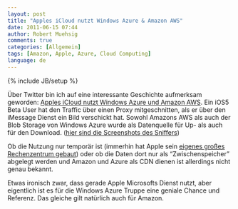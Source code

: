 ```yaml
---
layout: post
title: "Apples iCloud nutzt Windows Azure & Amazon AWS"
date: 2011-06-15 07:44
author: Robert Muehsig
comments: true
categories: [Allgemein]
tags: [Amazon, Apple, Azure, Cloud Computing]
language: de
---
```

{% include JB/setup %}
<p>Über Twitter bin ich auf eine interessante Geschichte aufmerksam geworden: <a href="http://www.infiniteapple.net/is-icloud-utilizing-microsoft-azure-and-amazons-cloud-services/">Apples iCloud nutzt Windows Azure und Amazon AWS</a>. Ein iOS5 Beta User hat den Traffic über einen Proxy mitgeschnitten, als er über den iMessage Dienst ein Bild verschickt hat. Sowohl Amazons AWS als auch der Blob Storage von Windows Azure wurde als Datenquelle für Up- als auch für den Download. (<a href="http://www.infiniteapple.net/is-icloud-utilizing-microsoft-azure-and-amazons-cloud-services/">hier sind die Screenshots des Sniffers</a>)</p> <p>Ob die Nutzung nur temporär ist (immerhin hat Apple sein <a href="http://gigaom.com/cloud/apple-launches-icloud-heres-what-powers-it/">eigenes großes Rechenzentrum gebaut</a>) oder ob die Daten dort nur als “Zwischenspeicher” abgelegt werden und Amazon und Azure als CDN dienen ist allerdings nicht genau bekannt.</p> <p>Etwas ironisch zwar, dass gerade Apple Microsofts Dienst nutzt, aber eigentlich ist es für die Windows Azure Truppe eine geniale Chance und Referenz. Das gleiche gilt natürlich auch für Amazon.</p>
